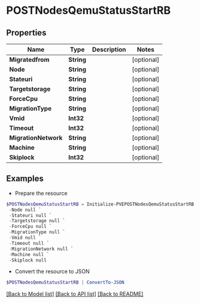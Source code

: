 # POSTNodesQemuStatusStartRB
## Properties

Name | Type | Description | Notes
------------ | ------------- | ------------- | -------------
**Migratedfrom** | **String** |  | [optional] 
**Node** | **String** |  | [optional] 
**Stateuri** | **String** |  | [optional] 
**Targetstorage** | **String** |  | [optional] 
**ForceCpu** | **String** |  | [optional] 
**MigrationType** | **String** |  | [optional] 
**Vmid** | **Int32** |  | [optional] 
**Timeout** | **Int32** |  | [optional] 
**MigrationNetwork** | **String** |  | [optional] 
**Machine** | **String** |  | [optional] 
**Skiplock** | **Int32** |  | [optional] 

## Examples

- Prepare the resource
```powershell
$POSTNodesQemuStatusStartRB = Initialize-PVEPOSTNodesQemuStatusStartRB  -Migratedfrom null `
 -Node null `
 -Stateuri null `
 -Targetstorage null `
 -ForceCpu null `
 -MigrationType null `
 -Vmid null `
 -Timeout null `
 -MigrationNetwork null `
 -Machine null `
 -Skiplock null
```

- Convert the resource to JSON
```powershell
$POSTNodesQemuStatusStartRB | ConvertTo-JSON
```

[[Back to Model list]](../README.md#documentation-for-models) [[Back to API list]](../README.md#documentation-for-api-endpoints) [[Back to README]](../README.md)

